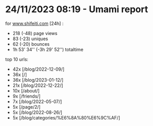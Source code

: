 # 24/11/2023 08:19 - Umami report
for www.shifeiti.com [24h] :

 - 218 (-48) page views
 - 83 (-23) uniques
 - 62 (-20) bounces
 - 1h 53' 34'' (-3h 29' 52'') totaltime


top 10 urls:
 - 42x [/blog/2022-12-09/]
 - 36x [/]
 - 36x [/blog/2023-01-12/]
 - 21x [/blog/2022-12-22/]
 - 10x [/about/]
 - 9x [/friends/]
 - 7x [/blog/2022-05-07/]
 - 5x [/page/2/]
 - 5x [/blog/2022-08-26/]
 - 5x [/blog/categories/%E6%8A%80%E6%9C%AF/]


